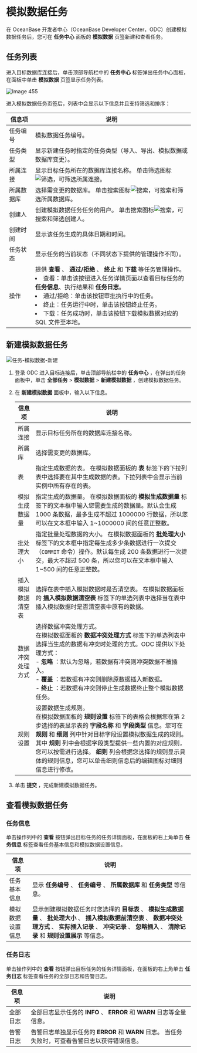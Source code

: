 模拟数据任务 
===========================

在 OceanBase 开发者中心（OceanBase Developer Center，ODC）创建模拟数据任务后，您可在 **任务中心** 面板的 **模拟数据** 页签新建和查看任务。

任务列表 
-------------------------

进入目标数据库连接后，单击顶部导航栏中的 **任务中心** 标签弹出任务中心面板，在面板中单击 **模拟数据** 页签显示任务列表。

![Image 455](https://help-static-aliyun-doc.aliyuncs.com/assets/img/zh-CN/6175437461/p263390.png)

进入模拟数据任务页签后，列表中会显示以下信息并且支持筛选和排序：


|  信息项  |                                                                                                                                                                                                                      说明                                                                                                                                                                                                                       |
|-------|-----------------------------------------------------------------------------------------------------------------------------------------------------------------------------------------------------------------------------------------------------------------------------------------------------------------------------------------------------------------------------------------------------------------------------------------------|
| 任务编号  | 模拟数据任务编号。                                                                                                                                                                                                                                                                                                                                                                                                                                     |
| 任务类型  | 显示新建任务时指定的任务类型（导入、导出、模拟数据或数据库变更）。                                                                                                                                                                                                                                                                                                                                                                                                             |
| 所属连接  | 显示目标任务所在的数据库连接名称。 单击筛选图标![筛选](https://help-static-aliyun-doc.aliyuncs.com/assets/img/zh-CN/0583667361/p352180.jpg)，可筛选所属连接。                                                                                                                                                                                                                                                                                                   |
| 所属数据库 | 选择需变更的数据库。 单击搜索图标![搜索](https://help-static-aliyun-doc.aliyuncs.com/assets/img/zh-CN/5526247461/p416691.jpg)，可搜索和筛选所属数据库。                                                                                                                                                                                                                                                                                                      |
| 创建人   | 创建模拟数据任务任务的用户。 单击搜索图标![搜索](https://help-static-aliyun-doc.aliyuncs.com/assets/img/zh-CN/5526247461/p416691.jpg)，可搜索和筛选创建人。                                                                                                                                                                                                                                                                                                    |
| 创建时间  | 显示该任务生成的具体日期和时间。                                                                                                                                                                                                                                                                                                                                                                                                                              |
| 任务状态  | 显示任务的当前状态（不同状态下提供的管理操作不同）。                                                                                                                                                                                                                                                                                                                                                                                                                    |
| 操作    | 提供 **查看** 、 **通过/拒绝** 、 **终止** 和 **下载** 等任务管理操作。<br> <li> 查看：单击该按钮进入任务详情页面以查看目标任务的 **任务信息**、执行结果和 **任务日志**。</li>   <li> 通过/拒绝：单击该按钮审批执行中的任务。   <li> 终止：任务运行中时，单击该按钮终止任务。</li>   <li> 下载：任务成功时，单击该按钮下载模拟数据对应的 SQL 文件至本地。</li>    |



新建模拟数据任务 
-----------------------------

![任务-模拟数据-新建](https://help-static-aliyun-doc.aliyuncs.com/assets/img/zh-CN/9565018461/p416187.png)

1. 登录 ODC 进入目标连接后，单击顶部导航栏中的 **任务中心** ，在弹出的任务面板中，单击 **全部任务** \> **模拟数据** \> **新建模拟数据** ，创建模拟数据任务。

   

2. 在 **新建模拟数据** 面板中，输入以下信息。

   

   |    信息项    |                                                                                                                                                                   说明                                                                                                                                                                   |
   |-----------|----------------------------------------------------------------------------------------------------------------------------------------------------------------------------------------------------------------------------------------------------------------------------------------------------------------------------------------|
   | 所属连接      | 显示目标任务所在的数据库连接名称。                                                                                                                                                                                                                                                                                                                      |
   | 所属库       | 选择需变更的数据库。                                                                                                                                                                                                                                                                                                                             |
   | 表         | 指定生成数据的表。 在模拟数据面板的 **表** 标签下的下拉列表中选择要在其中生成数据的表。下拉列表中会显示当前实例中所有存在的表。                                                                                                                                                                                                                                                    |
   | 模拟生成数据量   | 指定生成的数据量。 在模拟数据面板的 **模拟生成数据量** 标签下的文本框中输入您需要生成的数据量。默认会生成 1000 条数据，最多生成不超过 1000000 行数据，所以您可以在文本框中输入 1\~1000000 间的任意正整数。                                                                                                                                                                                                 |
   | 批处理大小     | 指定批量处理数据的大小。 在模拟数据面板的 **批处理大小** 标签下的文本框中指定每生成多少条数据进行一次提交（`COMMIT` 命令）操作。默认每生成 200 条数据进行一次提交，最大不超过 500 条，所以您可以在文本框中输入 1\~500 间的任意正整数。                                                                                                                                                                                   |
   | 插入模拟数据清空表 | 选择在表中插入模拟数据时是否清空表。 在模拟数据面板的 **插入模拟数据清空表** 标签下的单选列表中选择当在表中插入模拟数据时是否清空表中原有的数据。                                                                                                                                                                                                                                           |
   | 数据冲突处理方式  | 选择数据冲突处理方式。<br> 在模拟数据面板的 **数据冲突处理方式** 标签下的单选列表中选择当生成的数据有冲突时处理的方式。ODC 提供以下处理方式：<br> - **忽略** ：默认为忽略，若数据有冲突则冲突数据不被插入。 <br> - **覆盖** ：若数据有冲突则删除原数据插入新数据。<br> - **终止** ：若数据有冲突则停止生成数据终止整个模拟数据任务。    |
   | 规则设置      | 设置数据生成规则。<br> 在模拟数据面板的 **规则设置** 标签下的表格会根据您在第 2 步选择的表显示表的 **字段名称** 和 **字段类型** 信息。您可在 **规则** 和 **细则** 列中针对目标字段设置模拟数据生成的规则。 其中 **规则** 列中会根据字段类型提供一些内置的对应规则，您可以按需进行选择。 **细则** 列会根据您选择的规则显示具体的规则信息，您可以单击细则信息后的编辑图标对细则信息进行修改。                                                                                                    |

   

3. 单击 **提交** ，完成新建模拟数据任务。

   




查看模拟数据任务 
-----------------------------

### 任务信息 

单击操作列中的 **查看** 按钮弹出目标任务的任务详情面板，在面板的右上角单击 **任务信息** 标签查看任务基本信息和模拟数据设置信息。


|   信息项    |                                                                        说明                                                                         |
|----------|---------------------------------------------------------------------------------------------------------------------------------------------------|
| 任务基本信息   | 显示 **任务编号** 、 **任务编号** 、 **所属数据库** 和 **任务类型** 等信息。                                                                                                |
| 模拟数据设置信息 | 显示创建模拟数据任务时您选择的 **目标表** 、 **模拟生成数据量** 、 **批处理大小** 、 **插入模拟数据前清空表** 、 **数据冲突处理方式** 、 **实际插入记录** 、 **冲突记录** 、 **忽略插入** 、 **清除记录** 和 **规则设置展示** 等信息。 |



### 任务日志 

单击操作列中的 **查看** 按钮弹出目标任务的任务详情面板，在面板的右上角单击 **任务日志** 标签查看任务的全部日志和告警日志。


| 信息项  |                                     说明                                      |
|------|-----------------------------------------------------------------------------|
| 全部日志 | 全部日志显示任务的 **INFO** 、 **ERROR** 和 **WARN** 日志等全量信息。                          |
| 告警日志 | 告警日志单独显示任务的 **ERROR** 和 **WARN** 日志。 当任务失败时，可查看告警日志以获得错误信息。 |



